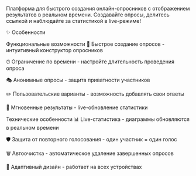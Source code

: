 Платформа для быстрого создания онлайн-опросников с отображением результатов в реальном времени. Создавайте опросы, делитесь ссылкой и наблюдайте за статистикой в live-режиме!

✨ Особенности

Функциональные возможности
🚀 Быстрое создание опросов - интуитивный конструктор опросников

⏰ Ограничение по времени - настройте длительность проведения опроса

🎭 Анонимные опросы - защита приватности участников

✏️ Пользовательские варианты - возможность добавлять свои ответы

👥 Мгновенные результаты - live-обновление статистики

Технические особенности
📊 Live-статистика - диаграммы обновляются в реальном времени

🛡️ Защита от повторного голосования - один участник = один голос

🗑️ Автоочистка - автоматическое удаление завершенных опросов

📱 Адаптивный дизайн - работает на всех устройствах
